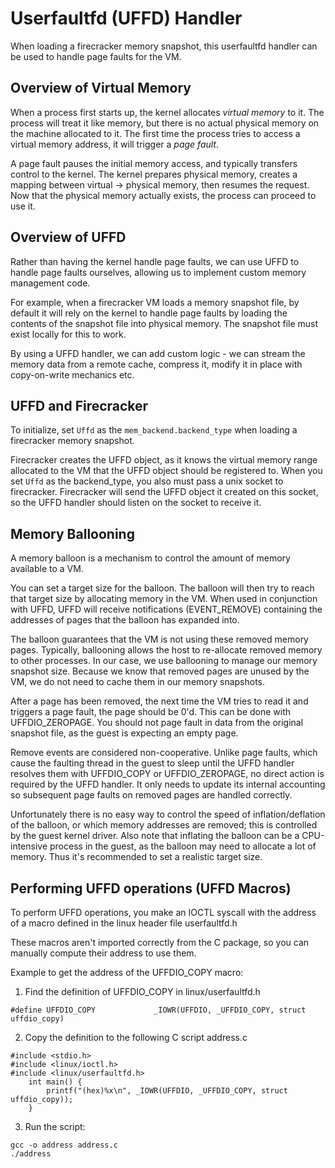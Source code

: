 # Userfaultfd (UFFD) Handler

When loading a firecracker memory snapshot, this userfaultfd handler can be used to handle page faults for the VM.

## Overview of Virtual Memory

When a process first starts up, the kernel allocates _virtual memory_ to it. The process will treat it like memory, but
there is no actual physical memory on the machine allocated to it. The first time the process tries to access a virtual
memory address, it will trigger a _page fault_.

A page fault pauses the initial memory access, and typically transfers control to the kernel. The kernel prepares
physical memory, creates a mapping between virtual -> physical memory, then resumes the request. Now that the
physical memory actually exists, the process can proceed to use it.

## Overview of UFFD

Rather than having the kernel handle page faults, we can use UFFD to handle page faults ourselves, allowing us
to implement custom memory management code.

For example, when a firecracker VM loads a memory snapshot file, by default it will rely on the kernel to handle
page faults by loading the contents of the snapshot file into physical memory. The snapshot file must exist locally
for this to work.

By using a UFFD handler, we can add custom logic - we can stream the memory data from a remote cache, compress it,
modify it in place with copy-on-write mechanics etc.

## UFFD and Firecracker

To initialize, set `Uffd` as the `mem_backend.backend_type` when loading a firecracker memory snapshot.

Firecracker creates the UFFD object, as it knows the virtual memory range allocated to the VM that the UFFD object
should be registered to. When you set `Uffd` as the backend_type, you also must pass a unix socket to firecracker.
Firecracker will send the UFFD object it created on this socket, so the UFFD handler should listen on the socket
to receive it.

## Memory Ballooning

A memory balloon is a mechanism to control the amount of memory available to a VM.

You can set a target size for the balloon. The balloon will then try to reach that
target size by allocating memory in the VM. When used in conjunction with UFFD,
UFFD will receive notifications (EVENT_REMOVE) containing the addresses of pages that the balloon
has expanded into.

The balloon guarantees that the VM is not using these removed memory pages.
Typically, ballooning allows the host to re-allocate removed memory to other processes.
In our case, we use ballooning to manage our memory snapshot size. Because we know
that removed pages are unused by the VM, we do not need to cache them in our memory
snapshots.

After a page has been removed, the next time the VM tries to read it and triggers
a page fault, the page should be 0'd. This can be done with UFFDIO_ZEROPAGE. You should
not page fault in data from the original snapshot file, as the guest is expecting
an empty page.

Remove events are considered non-cooperative. Unlike page faults, which cause the faulting
thread in the guest to sleep until the UFFD handler resolves them with
UFFDIO_COPY or UFFDIO_ZEROPAGE, no direct action is required by the UFFD handler.
It only needs to update its internal accounting so subsequent page faults on
removed pages are handled correctly.

Unfortunately there is no easy way to control the speed of inflation/deflation of the
balloon, or which memory addresses are removed; this is controlled by the guest kernel driver.
Also note that inflating the balloon can be a CPU-intensive process in the guest, as the balloon
may need to allocate a lot of memory. Thus it's recommended to set a realistic target size.

## Performing UFFD operations (UFFD Macros)

To perform UFFD operations, you make an IOCTL syscall with the address of a macro defined in the
linux header file userfaultfd.h

These macros aren't imported correctly from the C package, so you can manually compute their address to use them.

Example to get the address of the UFFDIO_COPY macro:

1. Find the definition of UFFDIO_COPY in linux/userfaultfd.h

```
#define UFFDIO_COPY             _IOWR(UFFDIO, _UFFDIO_COPY, struct uffdio_copy)
```

2. Copy the definition to the following C script address.c

```
#include <stdio.h>
#include <linux/ioctl.h>
#include <linux/userfaultfd.h>
	int main() {
		printf("(hex)%x\n", _IOWR(UFFDIO, _UFFDIO_COPY, struct uffdio_copy));
	}
```

3. Run the script:

```
gcc -o address address.c
./address
```
